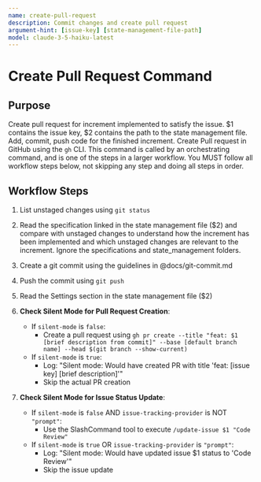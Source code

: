 ```yaml
---
name: create-pull-request
description: Commit changes and create pull request
argument-hint: [issue-key] [state-management-file-path]
model: claude-3-5-haiku-latest
---
```


# Create Pull Request Command

## Purpose

Create pull request for increment implemented to satisfy the issue.
$1 contains the issue key, $2 contains the path to the state management file.
Add, commit, push code for the finished increment. Create Pull request in GitHub using the `gh` CLI.
This command is called by an orchestrating command, and is one of the steps in a larger workflow.
You MUST follow all workflow steps below, not skipping any step and doing all steps in order.

## Workflow Steps

1. List unstaged changes using `git status`

2. Read the specification linked in the state management file ($2) and compare with unstaged changes to understand how the increment has been implemented and which unstaged changes are relevant to the increment. Ignore the specifications and state_management folders.

3. Create a git commit using the guidelines in @docs/git-commit.md

4. Push the commit using `git push`

5. Read the Settings section in the state management file ($2)

6. **Check Silent Mode for Pull Request Creation**:
   - If `silent-mode` is `false`:
     - Create a pull request using `gh pr create --title "feat: $1 [brief description from commit]" --base [default branch name] --head $(git branch --show-current)`
   - If `silent-mode` is `true`:
     - Log: "Silent mode: Would have created PR with title 'feat: [issue key] [brief description]'"
     - Skip the actual PR creation

7. **Check Silent Mode for Issue Status Update**:
   - If `silent-mode` is `false` AND `issue-tracking-provider` is NOT `"prompt"`:
     - Use the SlashCommand tool to execute `/update-issue $1 "Code Review"`
   - If `silent-mode` is `true` OR `issue-tracking-provider` is `"prompt"`:
     - Log: "Silent mode: Would have updated issue $1 status to 'Code Review'"
     - Skip the issue update
